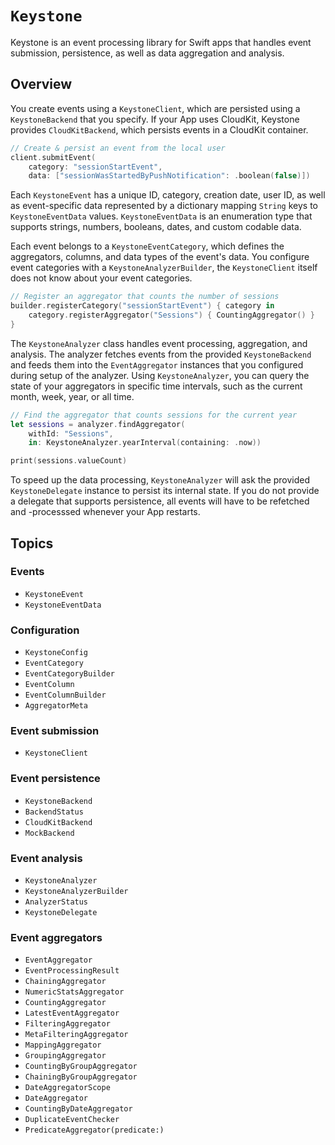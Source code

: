 # ``Keystone``

Keystone is an event processing library for Swift apps that handles event submission, persistence, as well as data aggregation and analysis. 

## Overview

You create events using a ``KeystoneClient``, which are persisted using a ``KeystoneBackend`` that you specify. If your App uses CloudKit, Keystone provides ``CloudKitBackend``, which persists events in a CloudKit container.

```swift
// Create & persist an event from the local user
client.submitEvent(
    category: "sessionStartEvent",
    data: ["sessionWasStartedByPushNotification": .boolean(false)])
```

Each ``KeystoneEvent`` has a unique ID, category, creation date, user ID, as well as event-specific data represented by a dictionary mapping `String` keys to ``KeystoneEventData`` values. `KeystoneEventData` is an enumeration type that supports strings, numbers, booleans, dates, and custom codable data. 

Each event belongs to a ``KeystoneEventCategory``, which defines the aggregators, columns, and data types of the event's data. You configure event categories with a ``KeystoneAnalyzerBuilder``, the `KeystoneClient` itself does not know about your event categories.

```swift
// Register an aggregator that counts the number of sessions
builder.registerCategory("sessionStartEvent") { category in
    category.registerAggregator("Sessions") { CountingAggregator() }
}
```

The ``KeystoneAnalyzer`` class handles event processing, aggregation, and analysis. The analyzer fetches events from the provided `KeystoneBackend` and feeds them into the ``EventAggregator`` instances that you configured during setup of the analyzer. Using `KeystoneAnalyzer`, you can query the state of your aggregators in specific time intervals, such as the current month, week, year, or all time.

```swift
// Find the aggregator that counts sessions for the current year
let sessions = analyzer.findAggregator(
    withId: "Sessions", 
    in: KeystoneAnalyzer.yearInterval(containing: .now))

print(sessions.valueCount)
```

To speed up the data processing, `KeystoneAnalyzer` will ask the provided ``KeystoneDelegate`` instance to persist its internal state. If you do not provide a delegate that supports persistence, all events will have to be refetched and -processsed whenever your App restarts.

## Topics

### Events

- ``KeystoneEvent``
- ``KeystoneEventData``

### Configuration

- ``KeystoneConfig``
- ``EventCategory``
- ``EventCategoryBuilder``
- ``EventColumn``
- ``EventColumnBuilder``
- ``AggregatorMeta``

### Event submission

- ``KeystoneClient``

### Event persistence

- ``KeystoneBackend``
- ``BackendStatus``
- ``CloudKitBackend``
- ``MockBackend``

### Event analysis

- ``KeystoneAnalyzer``
- ``KeystoneAnalyzerBuilder``
- ``AnalyzerStatus``
- ``KeystoneDelegate``

### Event aggregators

- ``EventAggregator``
- ``EventProcessingResult``
- ``ChainingAggregator``
- ``NumericStatsAggregator``
- ``CountingAggregator``
- ``LatestEventAggregator``
- ``FilteringAggregator``
- ``MetaFilteringAggregator``
- ``MappingAggregator``
- ``GroupingAggregator``
- ``CountingByGroupAggregator``
- ``ChainingByGroupAggregator``
- ``DateAggregatorScope``
- ``DateAggregator``
- ``CountingByDateAggregator``
- ``DuplicateEventChecker``
- ``PredicateAggregator(predicate:)``
